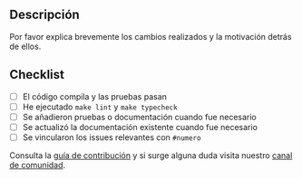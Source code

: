 ## Descripción

Por favor explica brevemente los cambios realizados y la motivación detrás de ellos.

## Checklist
- [ ] El código compila y las pruebas pasan
- [ ] He ejecutado `make lint` y `make typecheck`
- [ ] Se añadieron pruebas o documentación cuando fue necesario
- [ ] Se actualizó la documentación existente cuando fue necesario
- [ ] Se vincularon los issues relevantes con `#numero`

Consulta la [guía de contribución](../CONTRIBUTING.md) y si surge alguna duda visita nuestro [canal de comunidad](https://discord.gg/placeholder).
